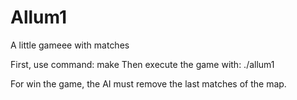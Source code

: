# Allum1
A little gameee with matches

First, use command: make
Then execute the game with: ./allum1

For win the game, the AI must remove the last matches of the map.
